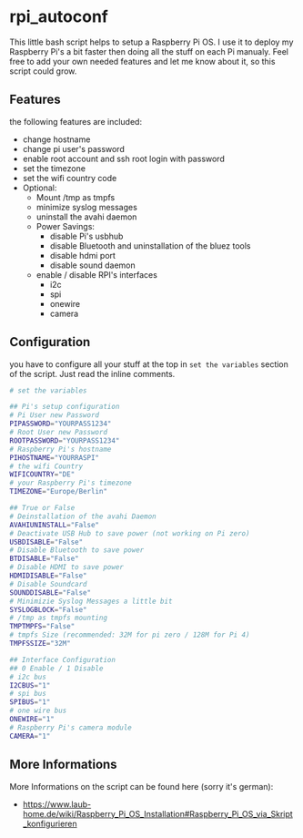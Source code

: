 # rpi_autoconf
This little bash script helps to setup a Raspberry Pi OS. I use it to deploy my Raspberry Pi's a bit faster then doing all the stuff on each Pi manualy. Feel free to add your own needed features and let me know about it, so this script could grow.

## Features
the following features are included:
* change hostname
* change pi user's password
* enable root account and ssh root login with password
* set the timezone
* set the wifi country code
* Optional:
  * Mount /tmp as tmpfs
  * minimize syslog messages
  * uninstall the avahi daemon
  * Power Savings:
    * disable Pi's usbhub
    * disable Bluetooth and uninstallation of the bluez tools
    * disable hdmi port
    * disable sound daemon
  * enable / disable RPI's interfaces
    * i2c
    * spi
    * onewire
    * camera

## Configuration
you have to configure all your stuff at the top in `set the variables` section of the script. Just read the inline comments.

```bash
# set the variables

## Pi's setup configuration
# Pi User new Password
PIPASSWORD="YOURPASS1234"
# Root User new Password
ROOTPASSWORD="YOURPASS1234"
# Raspberry Pi's hostname
PIHOSTNAME="YOURRASPI"
# the wifi Country
WIFICOUNTRY="DE"
# your Raspberry Pi's timezone
TIMEZONE="Europe/Berlin"

## True or False
# Deinstallation of the avahi Daemon
AVAHIUNINSTALL="False"
# Deactivate USB Hub to save power (not working on Pi zero)
USBDISABLE="False"
# Disable Bluetooth to save power
BTDISABLE="False"
# Disable HDMI to save power
HDMIDISABLE="False"
# Disable Soundcard
SOUNDDISABLE="False"
# Minimizie Syslog Messages a little bit
SYSLOGBLOCK="False"
# /tmp as tmpfs mounting
TMPTMPFS="False"
# tmpfs Size (recommended: 32M for pi zero / 128M for Pi 4)
TMPFSSIZE="32M"

## Interface Configuration
## 0 Enable / 1 Disable 
# i2c bus
I2CBUS="1"
# spi bus
SPIBUS="1"
# one wire bus
ONEWIRE="1"
# Raspberry Pi's camera module
CAMERA="1"
```

## More Informations
More Informations on the script can be found here (sorry it's german): 
* https://www.laub-home.de/wiki/Raspberry_Pi_OS_Installation#Raspberry_Pi_OS_via_Skript_konfigurieren
